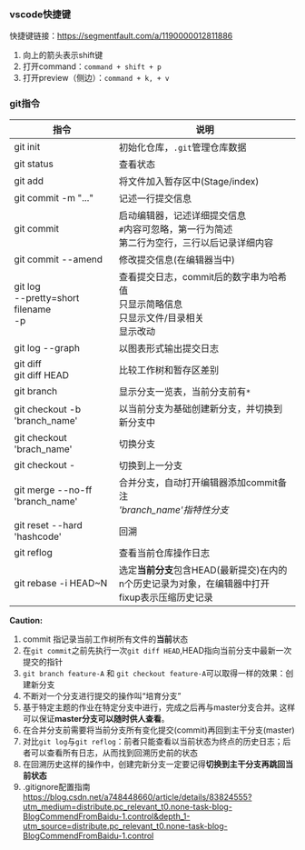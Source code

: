 ### vscode快捷键
快捷键链接：<https://segmentfault.com/a/1190000012811886>
1. 向上的箭头表示shift键
2. 打开command：`command + shift + p`
3. 打开preview（侧边）：`command + k, + v`

### git指令
|指令|说明|
|---|---|
|git init|初始化仓库，`.git`管理仓库数据|
|git status|查看状态|
|git add|将文件加入暂存区中(Stage/index)|
|git commit -m "..."|记述一行提交信息|
|git  commit|启动编辑器，记述详细提交信息<br>`#`内容可忽略，第一行为简述<br>第二行为空行，三行以后记录详细内容|
|git commit --amend|修改提交信息(在编辑器当中)
|git log<br>--pretty=short<br>filename<br>-p|查看提交日志，commit后的数字串为哈希值<br>只显示简略信息<br>只显示文件/目录相关<br>显示改动|
|git log --graph|以图表形式输出提交日志|
|git diff<br>git diff HEAD|比较工作树和暂存区差别|
|git branch|显示分支一览表，当前分支前有`*`|
|git checkout -b 'branch_name'|以当前分支为基础创建新分支，并切换到新分支中|
|git checkout 'brach_name'|切换分支|
|git checkout -|切换到上一分支|
|git merge --no-ff 'branch_name'|合并分支，自动打开编辑器添加commit备注<br>*'branch_name'指特性分支*|
|git reset --hard 'hashcode'|回溯|
|git reflog|查看当前仓库操作日志|
|git rebase -i HEAD~N|选定**当前分支**包含HEAD(最新提交)在内的n个历史记录为对象，在编辑器中打开<br>fixup表示压缩历史记录

**Caution:**
1. commit 指记录当前工作树所有文件的**当前**状态
2. 在`git commit`之前先执行一次`git diff HEAD`,HEAD指向当前分支中最新一次提交的指针
3. `git branch feature-A` 和 `git checkout feature-A`可以取得一样的效果：创建新分支
4. 不断对一个分支进行提交的操作叫“培育分支”
5. 基于特定主题的作业在特定分支中进行，完成之后再与master分支合并。这样可以保证**master分支可以随时供人查看**。
6. 在合并分支前需要将当前分支所有变化提交(commit)再回到主干分支(master)
7. 对比`git log`与`git reflog`：前者只能查看以当前状态为终点的历史日志；后者可以查看所有日志，从而找到回溯历史前的状态
8. 在回溯历史这样的操作中，创建完新分支一定要记得**切换到主干分支再跳回当前状态**
9. .gitignore配置指南 <https://blog.csdn.net/a748448660/article/details/83824555?utm_medium=distribute.pc_relevant_t0.none-task-blog-BlogCommendFromBaidu-1.control&depth_1-utm_source=distribute.pc_relevant_t0.none-task-blog-BlogCommendFromBaidu-1.control>